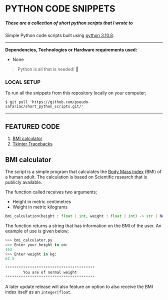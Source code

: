 # PYTHON CODE SNIPPETS

##### These are a collection of short python scripts that I wrote to 
Simple Python code scripts built using [python $3.10.8$](https://python.org).

----------
**Dependencies, Technologies or Hardware requirements used:**
- None

> Python is all that is needed! 🎉

### LOCAL SETUP
To run all the snippets from this repository locally on your computer;
```console
$ git pull 'https://github.com/pseudo-safariac/short_python_scripts.git/'
```
----------

## FEATURED CODE
1. [BMI calculator](#bmi-calculator)
2. [Tkinter Tracebacks](#tkinter-tracebacks)

## BMI calculator
The script is a simple program that calculates the [Body Mass Index](https://www.cdc.gov/nccdphp/dnpao/growthcharts/training/bmiage/page5_1.) (BMI) of a human adult. The calculation is based on Scientific research that is publicly available.

The function called receives two arguments;
- Height in metric centimetres
- Weight in metric kilograms

```python
bmi_calculation(height : float | int, weight : float | int) -> str | None
```
The function returns a string that has information on the BMI of the user.
An example of use is given below;
```python
>>> bmi_calculator.py
>>> Enter your height in cm:
163
>>> Enter weight in kg:
62.5

****************************************
        You are of normal weight
****************************************
```

A later update release will also feature an option to also receive the BMI index itself as an `integer|float`.

